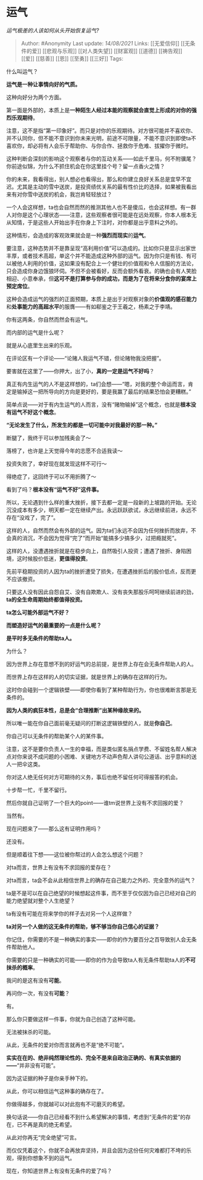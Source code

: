 # 运气
*运气极差的人该如何从头开始恢复运气?*

> Author: #Anonymity
> Last update: *14/08/2021*
> Links: [[无爱信仰]] [[无条件的爱]] [[悲观与乐观]] [[对人类失望]] [[财富观]] [[道德]] [[祷告观]] [[爱]] [[慈善]] [[恩]] [[至勇]] [[三好]]
> Tags:

什么叫运气？

**运气是一种让事情向好的气质。**

这种向好分为两个方面。

第一面是外部的，本质上是**一种陌生人经过本能的观察就会直觉上形成的对你的强烈乐观期待**。

注意，这不是指“第一印象好”。而只是对你的乐观期待。对方很可能并不喜欢你、并不认同你，但不能不意识到你未来光明，前途不可限量，不能不意识到即使ta不喜欢你，却必将有人会乐于帮助你、与你合作、拯救你于危难、拔擢你于微时。

这种判断会深刻的影响这个观察者与你的互动关系——如此千里马，何不附骥尾？你前途似锦，为什么不抓住机会在你这里挂个号？留一点香火之情？

你的未来，我看得出，别人想必也看得出，那么和你建立良好关系总是宜早不宜迟。尤其是主动的雪中送炭，是投资绩优关系的最有性价比的选择，如果被我看出来有对你雪中送炭的机会，我岂肯轻轻放过？

一个人会这样想，ta也会自然而然的推测其他人也不是傻瓜，也会这样想。有一群人对你是这个心理状态——注意，这些观察者很可能是在远处观察，你本人根本无从知情，于是这些人开始出手在你身上下注时，对你都是出乎意料之外的。

这种情形，会造成的客观效果就会是一种**强烈而现实**的**运气**。

要注意，这种态势并不是靠呈现“高利用价值”可以造成的。比如你只是显示出家世丰厚，或者技术高超，单这个并不能造成这种外部的运气。因为你只是有钱、有可以被他人利用的价值，这如果没有配合上一个健壮的价值观和令人信服的方法论，只会造成你身边饿狼环伺。不但不会被看好，反而会额外看衰。的确也会有人笑脸相迎、小意奉承，但**这可不是打算参与你的成功，而是为了在将来分食你的宴席上预定席位**。

这种会造成运气的强烈的正面预期，本质上是出于对观察对象的**价值观的感召能力**和**处事能力的高超水平**的服膺——有如郗鉴之于王羲之，杨素之于李靖。

你有这两条，你自然而然会有运气。

而内部的运气是什么呢？

就是从心底里生出来的乐观。

在评论区有一个评论——“论赌人我运气不错，但论赌物我没把握”。

要害就在这里了——你押大，出了小，**真的一定是运气不好吗**？

真正有内生运气的人不是这样想的，ta们会想——“嗯，对我的整个命运而言，肯定是输掉这一把所导向的方向是更好的，要是我赢了最后的结果恐怕会更糟糕。”

简单点说——对于有内生运气的人而言，没有“赌物输掉”这个概念，也就是**根本没有运气不好这个概念**。

**“无论发生了什么，所发生的都是一切可能中对我最好的那一种。”**

断腿了，我终于可以参加残奥会了～

落榜了，也许是上天觉得今年的志愿不合适我读～

投资失败了，幸好现在就发现这样不可行～

得绝症了，这回终于可以不用折腾了～

看到了吗？**根本没有“运气不好”这件事。**

所以，无论遇到什么样的重大挫折，接下去都一定是一段新的上坡路的开始。无论沉没成本有多少，明天都一定在继续产出。永远跃跃欲试，永远继续前进，永远不存在“没戏了，完了”。

这样的人，自然而然会有外部的运气。因为ta们永远不会因为任何挫折而放弃，不会真的消沉，不会因为觉得“完了”而开始“能搞多少搞多少，过把瘾就死”。

这样的人，没遭遇挫折就是在稳步向上，自然吸引人投资；遭遇了挫折、身陷困境，这时候股价低迷，**更值得投资**。

先前平稳期投资的人因为ta的挫折遭受了损失，在遭遇挫折后的股价低点，反而更不应该撤资。

只要这人没有因此自怨自艾、没有自欺欺人、没有丧失那股乐呵呵继续前进的劲，**ta的全生命周期始终都值得投资。**

**ta怎么可能外部运气不好？**

**而塑造好运气的最重要的一点是什么呢？**

**是平时多无条件的帮助ta人。**

为什么？

因为世界上存在意想不到的好运气的总前提，是世界上存在会无条件帮助人的人。

而世界上存在这样的人的切实证据，就是世界上的确存在这样的行为。

这时你会碰到一个逻辑铁壁——即使你看到了某种帮助行为，你也很难断言那是无条件的。

**因为人类的疯狂本性，总是会“合理推断”出某种缘故来的。**

所以唯一能在你自己面前毫无疑问的打断这逻辑铁壁的人，就是**你自己**。

你自己可以无条件的帮助某个人的某件事。

注意，这不是要你负责人一生的幸福，而是类似匿名捐点学费、不留姓名帮人解决点对你来说不成问题的小困难、关键地方不动声色帮人讲句公道话、出乎意料的送人一把伞这类。

你对这人绝无任何对方可期待的义务，事后也绝不留任何可得报答的机会。

十步帮一忙，千里不留行。

然后你就自己证明了一个巨大的point——谁tm说世界上没有不求回报的爱？

当然有。

现在问题来了——那么这有证明作用吗？

还没有。

但是顺着往下想——这位被你帮过的人会怎么想这个问题？

对ta而言，世界上有没有不求回报的爱存在？

对ta而言，ta会不会从此相信世界上的确存在自己能力之外的、完全意外的运气？

ta是不是可以在自己绝望的时候想起这件事，而不至于仅仅因为自己已经对自己的能力绝望就对整个人生绝望？

ta有没有可能在将来学你的样子去对另一个人这样做？

**ta对另一个人做的这无条件的帮助，够不够当你自己信心的证据？**

你记住，你需要的不是一种确实的事实——即你的作为要百分之百导致别人会无条件帮助他人。

你需要的只是一种确实的可能——即你的作为会导致ta人有无条件帮助ta人的**不可抹杀的概率**。

我问的是这有没有**可能**。

再问你一次，有没有**可能**？

有。

那么你只要做这样一件事，你就为自己创造了这种可能。

无法被抹杀的可能。

从此，无条件的爱对你而言就再也不是“绝不可能”。

**实实在在的、绝非纯然理论性的、完全不是来自政治正确的、有真实依据的——**“并非没有可能”。

因为这证据的种子是你亲手种下的。

从此，你可以相信运气这种事的确存在了。

你做得越多，你就越可以对此抱有不可磨灭的希望。

换句话说——你自己已经看不到什么希望解决的事情，考虑到“无条件的爱”的存在，已不再是真的绝无希望。

从此对你再无“完全绝望”可言。

而仅仅凭着这个，你就不会再放弃坚持，并且会因为这份任何灾难都打不垮的乐观，得到你想象不到的运气。

现在，你知道世界上有没有无条件的爱了吗？
